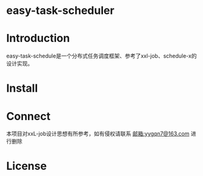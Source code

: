 # easy-task-scheduler

# Introduction
easy-task-schedule是一个分布式任务调度框架、参考了xxl-job、schedule-x的设计实现。

# Install

# Connect
本项目对xxL-job设计思想有所参考，如有侵权请联系 [邮箱:yygqn7@163.com](yygqn7@163.com) 进行删除

# License
